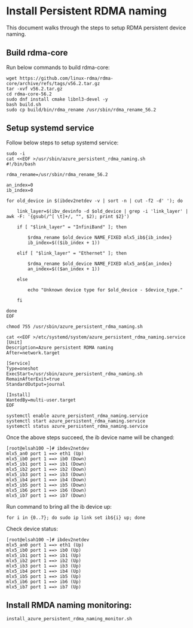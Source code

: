 # Install Persistent RDMA naming
This document walks through the steps to setup RDMA persistent device naming.

## Build rdma-core
Run below commands to build rdma-core:
```
wget https://github.com/linux-rdma/rdma-core/archive/refs/tags/v56.2.tar.gz
tar -xvf v56.2.tar.gz
cd rdma-core-56.2
sudo dnf install cmake libnl3-devel -y
bash build.sh
sudo cp build/bin/rdma_rename /usr/sbin/rdma_rename_56.2
```

## Setup systemd service
Follow below steps to setup systemd service:

```
sudo -i
cat <<EOF >/usr/sbin/azure_persistent_rdma_naming.sh
#!/bin/bash

rdma_rename=/usr/sbin/rdma_rename_56.2

an_index=0
ib_index=0

for old_device in $(ibdev2netdev -v | sort -n | cut -f2 -d' '); do

	link_layer=$(ibv_devinfo -d $old_device | grep -i 'link_layer' | awk -F: '{gsub(/^[ \t]+/, "", $2); print $2}')
	
	if [ "$link_layer" = "InfiniBand" ]; then
		
		$rdma_rename $old_device NAME_FIXED mlx5_ib${ib_index}
		ib_index=$(($ib_index + 1))
		
	elif [ "$link_layer" = "Ethernet" ]; then
	
		$rdma_rename $old_device NAME_FIXED mlx5_an${an_index}
		an_index=$(($an_index + 1))
		
	else
	
		echo "Unknown device type for $old_device - $device_type."
		
	fi
	
done
EOF

chmod 755 /usr/sbin/azure_persistent_rdma_naming.sh

cat <<EOF >/etc/systemd/system/azure_persistent_rdma_naming.service
[Unit]
Description=Azure persistent RDMA naming
After=network.target

[Service]
Type=oneshot
ExecStart=/usr/sbin/azure_persistent_rdma_naming.sh
RemainAfterExit=true
StandardOutput=journal

[Install]
WantedBy=multi-user.target
EOF

systemctl enable azure_persistent_rdma_naming.service
systemctl start azure_persistent_rdma_naming.service
systemctl status azure_persistent_rdma_naming.service
```
Once the above steps succeed, the ib device name will be changed:
```
[root@elsah100 ~]# ibdev2netdev
mlx5_an0 port 1 ==> eth1 (Up)
mlx5_ib0 port 1 ==> ib0 (Down)
mlx5_ib1 port 1 ==> ib1 (Down)
mlx5_ib2 port 1 ==> ib2 (Down)
mlx5_ib3 port 1 ==> ib3 (Down)
mlx5_ib4 port 1 ==> ib4 (Down)
mlx5_ib5 port 1 ==> ib5 (Down)
mlx5_ib6 port 1 ==> ib6 (Down)
mlx5_ib7 port 1 ==> ib7 (Down)
```
Run command to bring all the ib device up: 
```
for i in {0..7}; do sudo ip link set ib${i} up; done
```
Check device status:
```
[root@elsah100 ~]# ibdev2netdev
mlx5_an0 port 1 ==> eth1 (Up)
mlx5_ib0 port 1 ==> ib0 (Up)
mlx5_ib1 port 1 ==> ib1 (Up)
mlx5_ib2 port 1 ==> ib2 (Up)
mlx5_ib3 port 1 ==> ib3 (Up)
mlx5_ib4 port 1 ==> ib4 (Up)
mlx5_ib5 port 1 ==> ib5 (Up)
mlx5_ib6 port 1 ==> ib6 (Up)
mlx5_ib7 port 1 ==> ib7 (Up)
```
## Install RMDA naming monitoring:
```
install_azure_persistent_rdma_naming_monitor.sh
```

